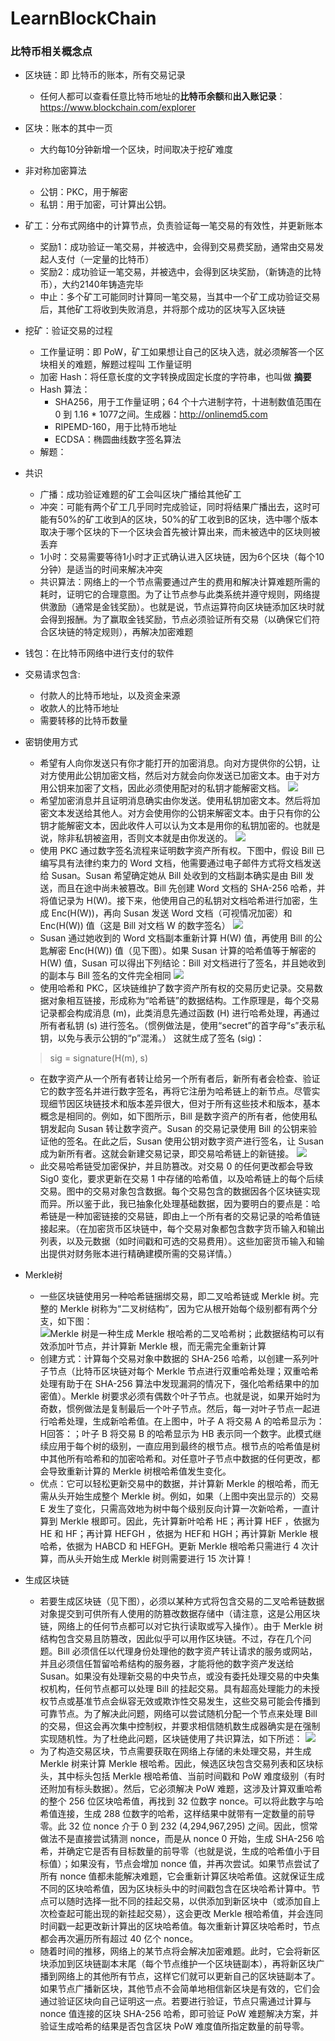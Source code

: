 # LearnBlockChain

### 比特币相关概念点
- 区块链：即 比特币的账本，所有交易记录
  - 任何人都可以查看任意比特币地址的**比特币余额**和**出入账记录**：https://www.blockchain.com/explorer
- 区块：账本的其中一页
  - 大约每10分钟新增一个区块，时间取决于挖矿难度
- 非对称加密算法
  - 公钥：PKC，用于解密
  - 私钥：用于加密，可计算出公钥。
- 矿工：分布式网络中的计算节点，负责验证每一笔交易的有效性，并更新账本
  - 奖励1：成功验证一笔交易，并被选中，会得到交易费奖励，通常由交易发起人支付（一定量的比特币）
  - 奖励2：成功验证一笔交易，并被选中，会得到区块奖励，（新铸造的比特币），大约2140年铸造完毕
  - 中止：多个矿工可能同时计算同一笔交易，当其中一个矿工成功验证交易后，其他矿工将收到失败消息，并将那个成功的区块写入区块链
- 挖矿：验证交易的过程
  - 工作量证明：即 PoW，矿工如果想让自己的区块入选，就必须解答一个区块相关的难题，解题过程叫 工作量证明
  - 加密 Hash：将任意长度的文字转换成固定长度的字符串，也叫做 **摘要**
  - Hash 算法：
    - SHA256，用于工作量证明；64 个十六进制字符，十进制数值范围在 0 到 1.16 * 1077之间。生成器：http://onlinemd5.com
    - RIPEMD-160，用于比特币地址
    - ECDSA：椭圆曲线数字签名算法
  - 解题：
- 共识
  - 广播：成功验证难题的矿工会叫区块广播给其他矿工
  - 冲突：可能有两个矿工几乎同时完成验证，同时将结果广播出去，这时可能有50%的矿工收到A的区块，50%的矿工收到B的区块，选中哪个版本取决于哪个区块的下一个区块会首先被计算出来，而未被选中的区块则被丢弃
  - 1小时：交易需要等待1小时才正式确认进入区块链，因为6个区块（每个10分钟）是适当的时间来解决冲突
  - 共识算法：网络上的一个节点需要通过产生的费用和解决计算难题所需的耗时，证明它的合理意图。为了让节点参与此类系统并遵守规则，网络提供激励（通常是金钱奖励）。也就是说，节点运算符向区块链添加区块时就会得到报酬。为了赢取金钱奖励，节点必须验证所有交易（以确保它们符合区块链的特定规则），再解决加密难题
- 钱包：在比特币网络中进行支付的软件
- 交易请求包含:
  - 付款人的比特币地址，以及资金来源
  - 收款人的比特币地址
  - 需要转移的比特币数量
- 密钥使用方式
  - 希望有人向你发送只有你才能打开的加密消息。向对方提供你的公钥，让对方使用此公钥加密文档，然后对方就会向你发送已加密文本。由于对方用公钥来加密了文档，因此必须使用配对的私钥才能解密文档。
  ![](https://i-msdn.sec.s-msft.com/dynimg/IC879436.png)
  - 希望加密消息并且证明消息确实由你发送。使用私钥加密文本。然后将加密文本发送给其他人。对方会使用你的公钥来解密文本。由于只有你的公钥才能解密文本，因此收件人可以认为文本是用你的私钥加密的。也就是说，除非私钥被盗用，否则文本就是由你发送的。
  ![](https://i-msdn.sec.s-msft.com/dynimg/IC879435.png)
  - 使用 PKC 通过数字签名流程来证明数字资产所有权。下图中，假设 Bill 已编写具有法律约束力的 Word 文档，他需要通过电子邮件方式将文档发送给 Susan。Susan 希望确定她从 Bill 处收到的文档副本确实是由 Bill 发送，而且在途中尚未被篡改。Bill 先创建 Word 文档的 SHA-256 哈希，并将值记录为 H(W)。接下来，他使用自己的私钥对文档哈希进行加密，生成 Enc(H(W))，再向 Susan 发送 Word 文档（可视情况加密）和 Enc(H(W)) 值（这是 Bill 对文档 W 的数字签名）
  ![](https://i-msdn.sec.s-msft.com/dynimg/IC879434.png)
  - Susan 通过她收到的 Word 文档副本重新计算 H(W) 值，再使用 Bill 的公匙解密 Enc(H(W)) 值（见下图）。如果 Susan 计算的哈希值等于解密的 H(W) 值，Susan 可以得出下列结论：Bill 对文档进行了签名，并且她收到的副本与 Bill 签名的文件完全相同
  ![](https://i-msdn.sec.s-msft.com/dynimg/IC879433.png)
  - 使用哈希和 PKC，区块链维护了数字资产所有权的交易历史记录。交易数据对象相互链接，形成称为“哈希链”的数据结构。工作原理是，每个交易记录都会构成消息 (m)，此类消息先通过函数 (H) 进行哈希处理，再通过所有者私钥 (s) 进行签名。（惯例做法是，使用“secret”的首字母“s”表示私钥，以免与表示公钥的“p”混淆。） 这就生成了签名 (sig)：
  > sig = signature(H(m), s)
  - 在数字资产从一个所有者转让给另一个所有者后，新所有者会检查、验证它的数字签名并进行数字签名，再将它注册为哈希链上的新节点。尽管实现细节因区块链技术和版本差异很大，但对于所有这些技术和版本，基本概念是相同的。例如，如下图所示，Bill 是数字资产的所有者，他使用私钥发起向 Susan 转让数字资产。Susan 的交易记录使用 Bill 的公钥来验证他的签名。在此之后，Susan 使用公钥对数字资产进行签名，让 Susan 成为新所有者。这就会新建交易记录，即交易哈希链上的新链接。
  ![](https://i-msdn.sec.s-msft.com/dynimg/IC879432.png)
  - 此交易哈希链受加密保护，并且防篡改。对交易 0 的任何更改都会导致 Sig0 变化，要求更新在交易 1 中存储的哈希值，以及哈希链上的每个后续交易。图中的交易对象包含数据。每个交易包含的数据因各个区块链实现而异。所以鉴于此，我已抽象化处理基础数据，因为要明白的要点是：哈希链是一种加密链接的交易链，即由上一个所有者的交易记录的哈希值链接起来。（在加密货币区块链中，每个交易对象都包含数字货币输入和输出列表，以及元数据（如时间戳和可选的交易费用）。这些加密货币输入和输出提供对财务账本进行精确建模所需的交易详情。）
- Merkle树
  - 一些区块链使用另一种哈希链捆绑交易，即二叉哈希链或 Merkle 树。完整的 Merkle 树称为“二叉树结构”，因为它从根开始每个级别都有两个分支，如下图：
  ![Merkle 树是一种生成 Merkle 根哈希的二叉哈希树；此数据结构可以有效添加叶节点，并计算新 Merkle 根，而无需完全重新计算](https://i-msdn.sec.s-msft.com/dynimg/IC879431.png)
  - 创建方式：计算每个交易对象中数据的 SHA-256 哈希，以创建一系列叶子节点（比特币区块链对每个 Merkle 节点进行双重哈希处理；双重哈希处理有助于在 SHA-256 算法中发现漏洞的情况下，强化哈希结果中的加密值）。Merkle 树要求必须有偶数个叶子节点。也就是说，如果开始时为奇数，惯例做法是复制最后一个叶子节点。然后，每一对叶子节点一起进行哈希处理，生成新哈希值。在上图中，叶子 A 将交易 A 的哈希显示为： H回答：；叶子 B 将交易 B 的哈希显示为 HB 表示同一个数字。此模式继续应用于每个树的级别，一直应用到最终的根节点。根节点的哈希值是树中其他所有哈希和的加密哈希和。对任意叶子节点中数据的任何更改，都会导致重新计算的 Merkle 树根哈希值发生变化。
  - 优点：它可以轻松更新交易中的数据，并计算新 Merkle 的根哈希，而无需从头开始生成整个 Merkle 树。例如，如果（上图中突出显示的）交易 E 发生了变化，只需高效地为树中每个级别反向计算一次新哈希，一直计算到 Merkle 根即可。因此，先计算新叶哈希 HE；再计算 HEF ，依据为 HE 和 HF；再计算 HEFGH ，依据为 HEF和 HGH；再计算新 Merkle 根哈希，依据为 HABCD 和 HEFGH。更新 Merkle 根哈希只需进行 4 次计算，而从头开始生成 Merkle 树则需要进行 15 次计算！

- 生成区块链
  - 若要生成区块链（见下图），必须以某种方式将包含交易的二叉哈希链数据对象提交到可供所有人使用的防篡改数据存储中（请注意，这是公用区块链，网络上的任何节点都可以对它执行读取或写入操作）。由于 Merkle 树结构包含交易且防篡改，因此似乎可以用作区块链。不过，存在几个问题。Bill 必须信任以代理身份处理他的数字资产转让请求的服务或网站，并且必须信任暂留哈希结构的服务器，才能将他的数字资产发送给 Susan。如果没有处理新交易的中央节点，或没有委托处理交易的中央集权机构，任何节点都可以处理 Bill 的挂起交易。具有超高处理能力的未授权节点或基准节点会纵容无效或欺诈性交易发生，这些交易可能会传播到可靠节点。为了解决此问题，网络可以尝试随机分配一个节点来处理 Bill 的交易，但这会再次集中控制权，并要求相信随机数生成器确实是在强制实现随机性。为了杜绝此问题，区块链使用了共识算法，如下所述：
  ![](https://i-msdn.sec.s-msft.com/dynimg/IC879430.png)
  - 为了构造交易区块，节点需要获取在网络上存储的未处理交易，并生成 Merkle 树来计算 Merkle 根哈希。因此，候选区块包含交易列表和区块标头，其中标头包括 Merkle 根哈希值、当前时间戳和 PoW 难度级别（有时还附加有标头数据）。然后，它必须解决 PoW 难题，这涉及计算双重哈希的整个 256 位区块哈希值，再找到 32 位数字 nonce。可以将此数字与哈希值连接，生成 288 位数字的哈希，这样结果中就带有一定数量的前导零。此 32 位 nonce 介于 0 到 232 (4,294,967,295) 之间。因此，惯常做法不是直接尝试猜测 nonce，而是从 nonce 0 开始，生成 SHA-256 哈希，并确定它是否有目标数量的前导零（也就是说，生成的哈希值小于目标值）；如果没有，节点会增加 nonce 值，并再次尝试。如果节点尝试了所有 nonce 值都未能解决难题，它会重新计算区块哈希值。这就保证生成不同的区块哈希值，因为区块标头中的时间戳包含在区块哈希计算中。节点可以随时选择一批不同的挂起交易，以供添加到新区块中（或添加自上次检查起可能出现的新挂起交易），这会更改 Merkle 根哈希值，并会连同时间戳一起更改新计算出的区块哈希值。每次重新计算区块哈希时，节点都会再次遍历所有超过 40 亿个 nonce。
  - 随着时间的推移，网络上的某节点将会解决加密难题。此时，它会将新区块添加到区块链副本末尾（每个节点维护一个区块链副本），再将新区块广播到网络上的其他所有节点，这样它们就可以更新自己的区块链副本了。如果节点广播新区块，其他节点不会简单地相信新区块是有效的，它们会通过验证区块向自己证明这一点。若要进行验证，节点只需通过计算与 nonce 值连接的区块 SHA-256 哈希，即可验证 PoW 难题解决方案，并验证生成哈希的结果是否包含区块 PoW 难度值所指定数量的前导零。
